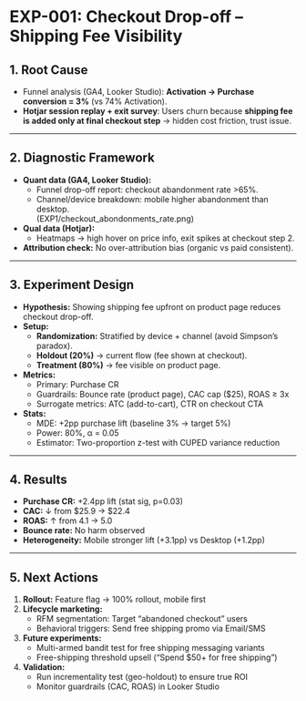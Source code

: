 # EXP-001: Checkout Drop-off – Shipping Fee Visibility

## 1. Root Cause
- Funnel analysis (GA4, Looker Studio): **Activation → Purchase conversion = 3%** (vs 74% Activation).  
- **Hotjar session replay + exit survey**: Users churn because **shipping fee is added only at final checkout step** → hidden cost friction, trust issue.

---

## 2. Diagnostic Framework
- **Quant data (GA4, Looker Studio):**
  - Funnel drop-off report: checkout abandonment rate >65%.  
  - Channel/device breakdown: mobile higher abandonment than desktop.  
(EXP1/checkout_abondonments_rate.png)
- **Qual data (Hotjar):**
  - Heatmaps → high hover on price info, exit spikes at checkout step 2.  
- **Attribution check:** No over-attribution bias (organic vs paid consistent).  

---

## 3. Experiment Design
- **Hypothesis:** Showing shipping fee upfront on product page reduces checkout drop-off.  
- **Setup:**  
  - **Randomization:** Stratified by device + channel (avoid Simpson’s paradox).  
  - **Holdout (20%)** → current flow (fee shown at checkout).  
  - **Treatment (80%)** → fee visible on product page.  
- **Metrics:**  
  - Primary: Purchase CR  
  - Guardrails: Bounce rate (product page), CAC cap ($25), ROAS ≥ 3x  
  - Surrogate metrics: ATC (add-to-cart), CTR on checkout CTA  
- **Stats:**  
  - MDE: +2pp purchase lift (baseline 3% → target 5%)  
  - Power: 80%, α = 0.05  
  - Estimator: Two-proportion z-test with CUPED variance reduction  

---

## 4. Results
- **Purchase CR:** +2.4pp lift (stat sig, p=0.03)  
- **CAC:** ↓ from $25.9 → $22.4  
- **ROAS:** ↑ from 4.1 → 5.0  
- **Bounce rate:** No harm observed  
- **Heterogeneity:** Mobile stronger lift (+3.1pp) vs Desktop (+1.2pp)  

---

## 5. Next Actions
1. **Rollout:** Feature flag → 100% rollout, mobile first  
2. **Lifecycle marketing:**  
   - RFM segmentation: Target “abandoned checkout” users  
   - Behavioral triggers: Send free shipping promo via Email/SMS  
3. **Future experiments:**  
   - Multi-armed bandit test for free shipping messaging variants  
   - Free-shipping threshold upsell (“Spend $50+ for free shipping”)  
4. **Validation:**  
   - Run incrementality test (geo-holdout) to ensure true ROI  
   - Monitor guardrails (CAC, ROAS) in Looker Studio  
